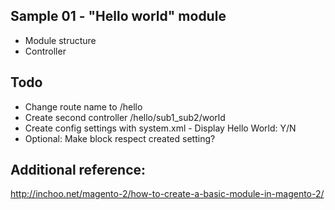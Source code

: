 ## Sample 01 - "Hello world" module

* Module structure
* Controller

## Todo
* Change route name to /hello
* Create second controller /hello/sub1_sub2/world
* Create config settings with system.xml - Display Hello World: Y/N
* Optional: Make block respect created setting?

## Additional reference:
http://inchoo.net/magento-2/how-to-create-a-basic-module-in-magento-2/

